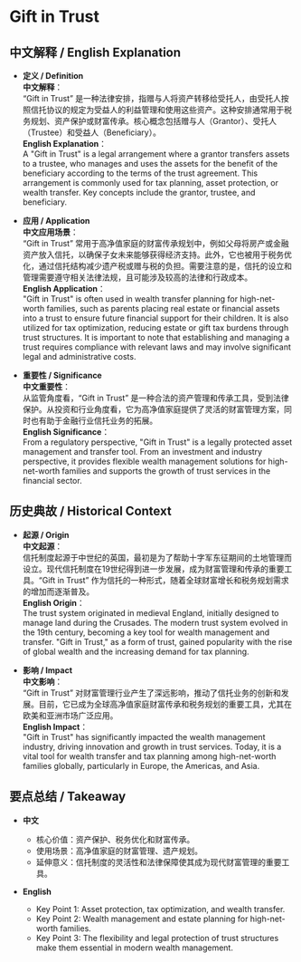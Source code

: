 # Gift in Trust

## 中文解释 / English Explanation

* **定义 / Definition**  
  **中文解释**：  
  “Gift in Trust” 是一种法律安排，指赠与人将资产转移给受托人，由受托人按照信托协议的规定为受益人的利益管理和使用这些资产。这种安排通常用于税务规划、资产保护或财富传承。核心概念包括赠与人（Grantor）、受托人（Trustee）和受益人（Beneficiary）。  
  **English Explanation**：  
  A "Gift in Trust" is a legal arrangement where a grantor transfers assets to a trustee, who manages and uses the assets for the benefit of the beneficiary according to the terms of the trust agreement. This arrangement is commonly used for tax planning, asset protection, or wealth transfer. Key concepts include the grantor, trustee, and beneficiary.

* **应用 / Application**  
  **中文应用场景**：  
  “Gift in Trust” 常用于高净值家庭的财富传承规划中，例如父母将房产或金融资产放入信托，以确保子女未来能够获得经济支持。此外，它也被用于税务优化，通过信托结构减少遗产税或赠与税的负担。需要注意的是，信托的设立和管理需要遵守相关法律法规，且可能涉及较高的法律和行政成本。  
  **English Application**：  
  "Gift in Trust" is often used in wealth transfer planning for high-net-worth families, such as parents placing real estate or financial assets into a trust to ensure future financial support for their children. It is also utilized for tax optimization, reducing estate or gift tax burdens through trust structures. It is important to note that establishing and managing a trust requires compliance with relevant laws and may involve significant legal and administrative costs.

* **重要性 / Significance**  
  **中文重要性**：  
  从监管角度看，“Gift in Trust” 是一种合法的资产管理和传承工具，受到法律保护。从投资和行业角度看，它为高净值家庭提供了灵活的财富管理方案，同时也有助于金融行业信托业务的拓展。  
  **English Significance**：  
  From a regulatory perspective, "Gift in Trust" is a legally protected asset management and transfer tool. From an investment and industry perspective, it provides flexible wealth management solutions for high-net-worth families and supports the growth of trust services in the financial sector.

## 历史典故 / Historical Context

* **起源 / Origin**  
  **中文起源**：  
  信托制度起源于中世纪的英国，最初是为了帮助十字军东征期间的土地管理而设立。现代信托制度在19世纪得到进一步发展，成为财富管理和传承的重要工具。“Gift in Trust” 作为信托的一种形式，随着全球财富增长和税务规划需求的增加而逐渐普及。  
  **English Origin**：  
  The trust system originated in medieval England, initially designed to manage land during the Crusades. The modern trust system evolved in the 19th century, becoming a key tool for wealth management and transfer. "Gift in Trust," as a form of trust, gained popularity with the rise of global wealth and the increasing demand for tax planning.

* **影响 / Impact**  
  **中文影响**：  
  “Gift in Trust” 对财富管理行业产生了深远影响，推动了信托业务的创新和发展。目前，它已成为全球高净值家庭财富传承和税务规划的重要工具，尤其在欧美和亚洲市场广泛应用。  
  **English Impact**：  
  "Gift in Trust" has significantly impacted the wealth management industry, driving innovation and growth in trust services. Today, it is a vital tool for wealth transfer and tax planning among high-net-worth families globally, particularly in Europe, the Americas, and Asia.

## 要点总结 / Takeaway

* **中文**  
  - 核心价值：资产保护、税务优化和财富传承。  
  - 使用场景：高净值家庭的财富管理、遗产规划。  
  - 延伸意义：信托制度的灵活性和法律保障使其成为现代财富管理的重要工具。  

* **English**  
  - Key Point 1: Asset protection, tax optimization, and wealth transfer.  
  - Key Point 2: Wealth management and estate planning for high-net-worth families.  
  - Key Point 3: The flexibility and legal protection of trust structures make them essential in modern wealth management.